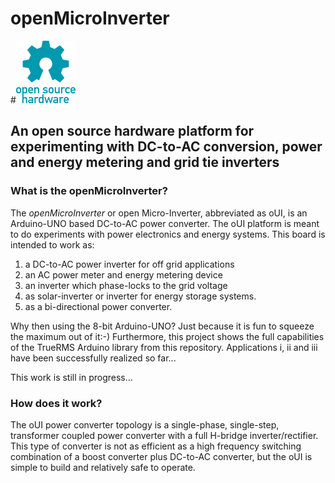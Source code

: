# openMicroInverter 
#![ Fig. 0.](figures/oshw-logo-100-px.png  "oshw logo.")
## An open source hardware platform for experimenting with DC-to-AC conversion, power and energy metering and grid tie inverters

### What is the openMicroInverter?
The *openMicroInverter* or open Micro-Inverter, abbreviated as oUI, is an Arduino-UNO based DC-to-AC power converter. The oUI platform is meant to do experiments with power electronics and energy systems. This board is intended to work as:

1. a DC-to-AC power inverter for off grid applications
2. an AC power meter and energy metering device
3. an inverter which phase-locks to the grid voltage
4. as solar-inverter or inverter for energy storage systems.
5. as a bi-directional power converter.

Why then using the 8-bit Arduino-UNO? Just because it is fun to squeeze the maximum out of it:-) Furthermore, this project shows the full capabilities of the TrueRMS Arduino library from this repository. Applications i, ii and iii have been successfully realized so far...

This work is still in progress...

### How does it work?
The oUI power converter topology is a single-phase, single-step, transformer coupled power converter with a full H-bridge inverter/rectifier. This type of converter is not as efficient as a high frequency switching combination of a boost converter plus DC-to-AC converter, but the oUI is simple to build and relatively safe to operate.


